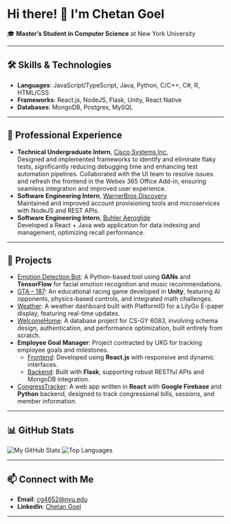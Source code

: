 # Hi there! 👋 I'm Chetan Goel

🎓 **Master’s Student in Computer Science** at New York University  



---

## 🛠️ **Skills & Technologies**

- **Languages**: JavaScript/TypeScript, Java, Python, C/C++, C#, R, HTML/CSS  
- **Frameworks**: React.js, NodeJS, Flask, Unity, React Native  
- **Databases**: MongoDB, Postgres, MySQL

---

## 💼 **Professional Experience**
- **Technical Undergraduate Intern**, [Cisco Systems Inc.](https://www.cisco.com)  
    Designed and implemented frameworks to identify and eliminate flaky tests, significantly reducing debugging time and enhancing test automation pipelines. Collaborated with the UI team to resolve issues and refresh the frontend in the Webex 365 Office Add-in, ensuring seamless integration and improved user experience.
- **Software Engineering Intern**, [WarnerBros Discovery](https://www.warnerbros.com)  
    Maintained and improved account provisioning tools and microservices with NodeJS and REST APIs.
- **Software Engineering Intern**, [Buhler Aeroglide](https://www.buhlergroup.com)  
    Developed a React + Java web application for data indexing and management, optimizing recall performance.  

---

## 🌟 **Projects**

- [Emotion Detection Bot](https://github.com/chetangoel01/emotion-detection): A Python-based tool using **GANs** and **TensorFlow** for facial emotion recognition and music recommendations.
- [GTA – 187](https://github.com/chetangoel01/GTA-187): An educational racing game developed in **Unity**, featuring AI opponents, physics-based controls, and integrated math challenges.
- [Weather](https://github.com/chetangoel01/Weather): A weather dashboard built with PlatformIO for a LilyGo E-paper display, featuring real-time updates.
- [WelcomeHome](https://github.com/chetangoel01/WelcomeHome): A database project for CS-GY 6083, involving schema design, authentication, and performance optimization, built entirely from scratch.
- **Employee Goal Manager**: Project contracted by UKG for tracking employee goals and milestones.  
  - [Frontend](https://github.com/chetangoel01/cs320-AST-frontend): Developed using **React.js** with responsive and dynamic interfaces.  
  - [Backend](https://github.com/chetangoel01/cs320-AST-backend): Built with **Flask**, supporting robust RESTful APIs and MongoDB integration.
- [CongressTracker](https://github.com/chetangoel01/CongressTracker): A web app written in **React** with **Google Firebase** and **Python** backend, designed to track congressional bills, sessions, and member information.


---

## 📊 **GitHub Stats**

![My GitHub Stats](https://github-readme-stats.vercel.app/api?username=chetangoel01&show_icons=true&theme=default)  ![Top Languages](https://github-readme-stats.vercel.app/api/top-langs/?username=chetangoel01&layout=compact&theme=default)

---

## 📫 **Connect with Me**

- **Email**: [cg4652@nyu.edu](mailto:cg4652@nyu.edu)  
- **LinkedIn**: [Chetan Goel](https://linkedin.com/in/goelchetan)
  
---
